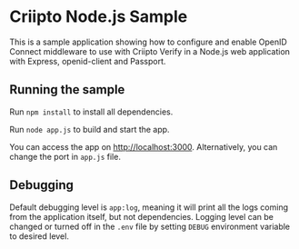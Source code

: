 # Criipto Node.js Sample

This is a sample application showing how to configure and enable OpenID Connect middleware to use with Criipto Verify in a Node.js web application with Express, openid-client and Passport.

## Running the sample

Run `npm install` to install all dependencies.

Run `node app.js` to build and start the app.

You can access the app on [http://localhost:3000](http://localhost:3000). Alternatively, you can change the port in `app.js` file.

## Debugging
Default debugging level is `app:log`, meaning it will print all the logs coming from the application itself, but not dependencies. Logging level can be changed or turned off in the `.env` file by setting `DEBUG` environment variable to desired level.